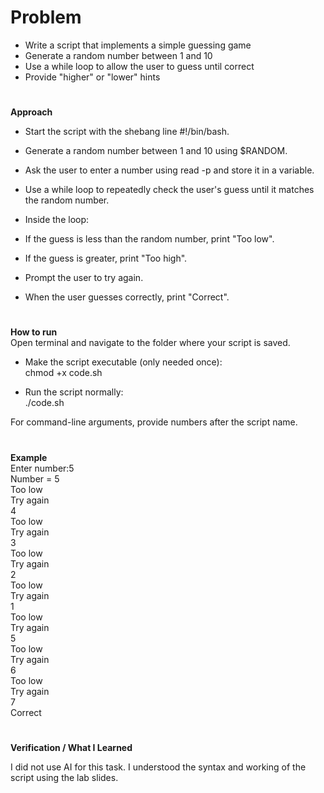 # Problem 
- Write a script that implements a simple guessing game
-  Generate a random number between 1 and 10
-  Use a while loop to allow the user to guess until correct
- Provide "higher" or "lower" hints

#
**Approach**
- Start the script with the shebang line #!/bin/bash.

- Generate a random number between 1 and 10 using $RANDOM.

- Ask the user to enter a number using read -p and store it in a variable.

- Use a while loop to repeatedly check the user's guess until it matches the random number.

- Inside the loop:

- If the guess is less than the random number, print "Too low".

- If the guess is greater, print "Too high".

- Prompt the user to try again.

- When the user guesses correctly, print "Correct".
#
**How to run**  
Open terminal and navigate to the folder where your script is saved.

- Make the script executable (only needed once):  
    chmod +x code.sh


- Run the script normally:  
    ./code.sh

For command-line arguments, provide numbers after the script name.
#
**Example**    
Enter number:5  
Number = 5  
Too low  
Try again  
4  
Too low  
Try again  
3  
Too low  
Try again  
2  
Too low   
Try again  
1  
Too low  
Try again  
5  
Too low  
Try again  
6  
Too low  
Try again  
7  
Correct  
#
**Verification / What I Learned**

I did not use AI for this task. I understood the syntax and working of the script using the lab slides.

